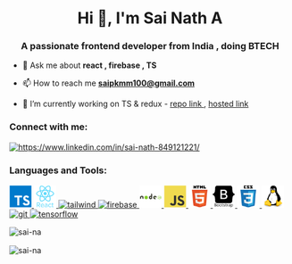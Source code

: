 
<!-- @format -->

<h1 align="center">Hi 👋, I'm Sai Nath A</h1>
<h3 align="center">A passionate frontend developer from India , doing BTECH</h3>

<!-- <p align="left"> <img src="https://komarev.com/ghpvc/?username=sai-na&label=Profile%20views&color=0e75b6&style=flat" alt="sai-na" /> </p> -->

- 💬 Ask me about **react , firebase , TS**

- 📫 How to reach me **saipkmm100@gmail.com**

- 🔭 I’m currently working on TS & redux - <a href="https://github.com/sai-na/accident-counter-rtk/tree/create-action-exercise"> repo link </a> , <a href="https://create-action-exercise--aquamarine-sfogliatella-e99639.netlify.app/">hosted link</a>

<h3 align="left">Connect with me:</h3>
<p align="left">
<a href="https://linkedin.com/in/https://www.linkedin.com/in/sai-nath-849121221/" target="blank"><img align="center" src="https://raw.githubusercontent.com/rahuldkjain/github-profile-readme-generator/master/src/images/icons/Social/linked-in-alt.svg" alt="https://www.linkedin.com/in/sai-nath-849121221/" height="30" width="40" /></a>
</p>

<h3 align="left">Languages and Tools:</h3>
<p align="left"> </a> <a href="https://www.typescriptlang.org/" target="_blank" rel="noreferrer"> <img src="https://raw.githubusercontent.com/devicons/devicon/master/icons/typescript/typescript-original.svg" alt="typescript" width="40" height="40"/> </a>  <a href="https://reactjs.org/" target="_blank" rel="noreferrer"> <img src="https://raw.githubusercontent.com/devicons/devicon/master/icons/react/react-original-wordmark.svg" alt="react" width="40" height="40"/> </a> <a href="https://tailwindcss.com/" target="_blank" rel="noreferrer"> <img src="https://www.vectorlogo.zone/logos/tailwindcss/tailwindcss-icon.svg" alt="tailwind" width="40" height="40"/> </a> <a href="https://firebase.google.com/" target="_blank" rel="noreferrer"> <img src="https://www.vectorlogo.zone/logos/firebase/firebase-icon.svg" alt="firebase" width="40" height="40"/> </a> <a href="https://nodejs.org" target="_blank" rel="noreferrer"> <img src="https://raw.githubusercontent.com/devicons/devicon/master/icons/nodejs/nodejs-original-wordmark.svg" alt="nodejs" width="40" height="40"/> </a><a href="https://developer.mozilla.org/en-US/docs/Web/JavaScript" target="_blank" rel="noreferrer"> <img src="https://raw.githubusercontent.com/devicons/devicon/master/icons/javascript/javascript-original.svg" alt="javascript" width="40" height="40"/> </a><a href="https://www.w3.org/html/" target="_blank" rel="noreferrer"> <img src="https://raw.githubusercontent.com/devicons/devicon/master/icons/html5/html5-original-wordmark.svg" alt="html5" width="40" height="40"/> </a> <a href="https://getbootstrap.com" target="_blank" rel="noreferrer"> <img src="https://raw.githubusercontent.com/devicons/devicon/master/icons/bootstrap/bootstrap-plain-wordmark.svg" alt="bootstrap" width="40" height="40"/> </a> <a href="https://www.w3schools.com/css/" target="_blank" rel="noreferrer"> <img src="https://raw.githubusercontent.com/devicons/devicon/master/icons/css3/css3-original-wordmark.svg" alt="css3" width="40" height="40"/> </a>  <a href="https://www.linux.org/" target="_blank" rel="noreferrer"> <img src="https://raw.githubusercontent.com/devicons/devicon/master/icons/linux/linux-original.svg" alt="linux" width="40" height="40"/> </a>  <a href="https://git-scm.com/" target="_blank" rel="noreferrer"> <img src="https://www.vectorlogo.zone/logos/git-scm/git-scm-icon.svg" alt="git" width="40" height="40"/> </a>   <a href="https://www.tensorflow.org" target="_blank" rel="noreferrer"> <img src="https://www.vectorlogo.zone/logos/tensorflow/tensorflow-icon.svg" alt="tensorflow" width="40" height="40"/></a> </p>

<p><img align="center" src="https://github-readme-stats.vercel.app/api/top-langs?username=sai-na&show_icons=true&locale=en&layout=compact" alt="sai-na" /></p>

<p><img align="center" src="https://github-readme-streak-stats.herokuapp.com/?user=sai-na&" alt="sai-na" /></p>


